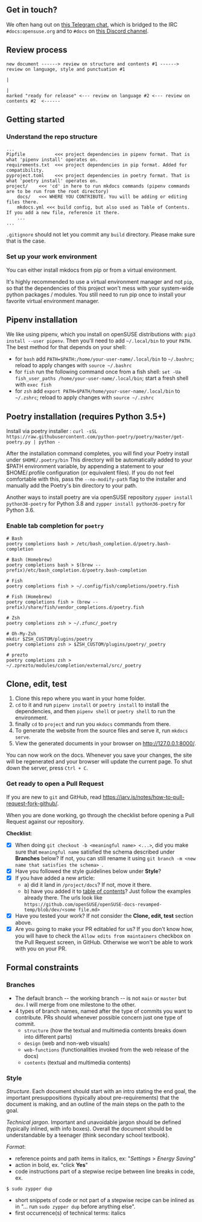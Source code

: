 ## Get in touch?
We often hang out on [this Telegram chat](https://t.me/opensuse_docs), which is bridged to the IRC `#docs:opensuse.org` and to `#docs` on [this Discord channel](https://discord.gg/opensuse).

## Review process
```
new document ------> review on structure and contents #1 ------> review on language, style and punctuation #1
                                                                                        |
                                                                                        |
marked "ready for release" <--- review on language #2 <--- review on contents #2  <------
```

## Getting started
### Understand the repo structure
```
... 
Pipfile           <<< project dependencies in pipenv format. That is what 'pipenv install' operates on.
requirements.txt  <<< project dependencies in pip format. Added for compatibility.
pyproject.toml    <<< project dependencies in poetry format. That is what 'poetry install' operates on.
project/    <<< 'cd' in here to run mkdocs commands (pipenv commands are to be run from the root directory)
    docs/   <<< WHERE YOU CONTRIBUTE. You will be adding or editing files there.
    mkdocs.yml <<< build config, but also used as Table of Contents. If you add a new file, reference it there.
    ...
...
```
`.gitignore` should not let you commit any `build` directory. Please make sure that is the case.

### Set up your work environment
You can either install mkdocs from pip or from a virtual environment.

It's highly recommended to use a virtual environment manager and not `pip`, so that the dependencies of this project won't mess with your system-wide python packages / modules. You still need to run pip once to install your favorite virtual environment manager.

## Pipenv installation

We like using pipenv, which you install on openSUSE distributions with: `pip3 install --user pipenv`. Then you'll need to add `~/.local/bin` to your `PATH`. The best method for that depends on your shell:
* for `bash` add `PATH=$PATH:/home/your-user-name/.local/bin` to `~/.bashrc`; reload to apply changes with `source ~/.bashrc`
* for `fish` run the following command once from a fish shell: `set -Ua fish_user_paths /home/your-user-name/.local/bin`; start a fresh shell with `exec fish`
* for `zsh` add `export PATH=$PATH/home/your-user-name/.local/bin` to `~/.zshrc`; reload to apply changes with `source ~/.zshrc`

## Poetry installation (requires Python 3.5+)

Install via poetry installer : `curl -sSL https://raw.githubusercontent.com/python-poetry/poetry/master/get-poetry.py | python -`

After the installation command completes, you will find your Poetry install under `$HOME/.poetry/bin`
This directory will be automatically added to your $PATH environment variable, by appending a statement to your $HOME/.profile configuration (or equivalent files). If you do not feel comfortable with this, pass the `--no-modify-path` flag to the installer and manually add the Poetry's bin directory to your path.

Another ways to install poetry are via openSUSE repository `zypper install python38-poetry` for Python 3.8 and `zypper install python36-poetry` for Python 3.6.

### Enable tab completion for `poetry`
```
# Bash
poetry completions bash > /etc/bash_completion.d/poetry.bash-completion

# Bash (Homebrew)
poetry completions bash > $(brew --prefix)/etc/bash_completion.d/poetry.bash-completion

# Fish
poetry completions fish > ~/.config/fish/completions/poetry.fish

# Fish (Homebrew)
poetry completions fish > (brew --prefix)/share/fish/vendor_completions.d/poetry.fish

# Zsh
poetry completions zsh > ~/.zfunc/_poetry

# Oh-My-Zsh
mkdir $ZSH_CUSTOM/plugins/poetry
poetry completions zsh > $ZSH_CUSTOM/plugins/poetry/_poetry

# prezto
poetry completions zsh > ~/.zprezto/modules/completion/external/src/_poetry
```

## Clone, edit, test
1. Clone this repo where you want in your home folder.
2. `cd` to it and run `pipenv install` or `poetry install` to install the dependencies, and then `pipenv shell` or `poetry shell` to run the environment. 
3. finally `cd` to `project` and run you `mkdocs` commands from there.
4. To generate the website from the source files and serve it, run `mkdocs serve`.
5. View the generated documents in your browser on http://127.0.0.1:8000/.

You can now work on the docs. Whenever you save your changes, the site will be regenerated and your browser will update the current page.
To shut down the server, press `Ctrl + C`.

### Get ready to open a Pull Request
If you are new to `git` and GitHub, read https://jarv.is/notes/how-to-pull-request-fork-github/. 

When you are done working, go through the checklist before opening a Pull Request against our repository.

__Checklist__:
- [x] When doing `git checkout -b <meaningful name> <...>`, did you make sure that `meaningful name` satisfied the schema described under __Branches__ below? If not, you can still rename it using `git branch -m <new name that satisfies the schema> `.
- [x] Have you followed the style guidelines below under __Style__?
- [x] If you have added a new article:
  - a) did it land in `/project/docs`? If not, move it there.
  - b) have you added it to [table of contents](https://github.com/openSUSE/openSUSE-docs-revamped-temp/blob/dev/ToC.md)? Just follow the examples already there. The urls look like `https://github.com/openSUSE/openSUSE-docs-revamped-temp/blob/dev/<some file.md>`
- [x] Have you tested your work? If not consider the __Clone, edit, test__ section above.
- [x] Are you going to make your PR editabled for us? If you don't know how, you will have to check the `Allow edits from maintainers` checkbox on the Pull Request screen, in GitHub. Otherwise we won't be able to work with you on your PR.

## Formal constraints
### Branches
* The default branch -- the working branch -- is not `main` or `master` but `dev`. I will merge from one milestone to the other.
* 4 types of branch names, named after the type of commits you want to contribute. PRs should whenever possible concern just one type of commit.
  * `structure` (how the textual and multimedia contents breaks down into different parts)
  * `design` (web and non-web visuals)
  * `web-functions` (functionalities invoked from the web release of the docs)
  * `contents` (textual and multimedia contents)

### Style
_Structure_. Each document should start with an intro stating the end goal, the important presuppositions (typically about pre-requirements) that the document is making, and an outline of the main steps on the path to the goal.

_Technical jargon_. Important and unavoidable jargon should be defined (typically inlined, with info boxes). Overall the document should be understandable by a teenager (think secondary school textbook).

_Format_:
* reference points and path items in italics, ex: "_Settings_ > _Energy Saving_"
* action in bold, ex. "click __Yes__"
* code instructions part of a stepwise recipe between line breaks in code, ex. 
```
$ sudo zypper dup
```
* short snippets of code or not part of a stepwise recipe can be inlined as in "... run `sudo zypper dup` before anything else".
* first occurrence(s) of technical terms: italics
